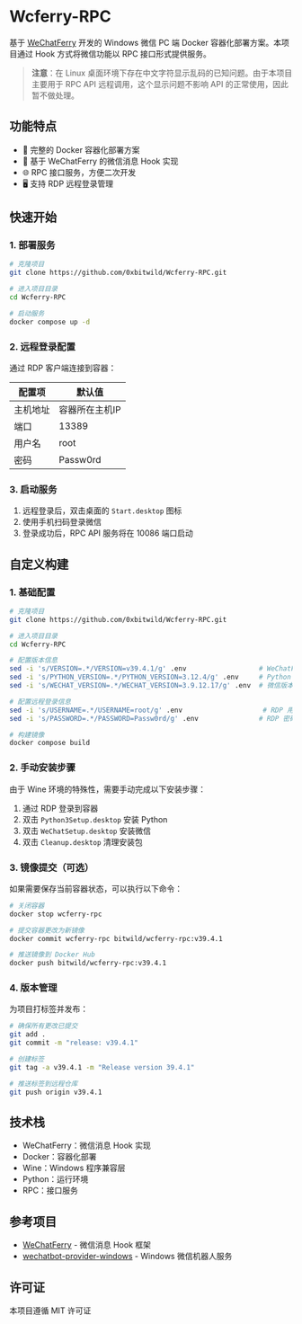 # Wcferry-RPC

基于 [WeChatFerry](https://github.com/lich0821/WeChatFerry) 开发的 Windows 微信 PC 端 Docker 容器化部署方案。本项目通过 Hook 方式将微信功能以 RPC 接口形式提供服务。

> **注意**：在 Linux 桌面环境下存在中文字符显示乱码的已知问题。由于本项目主要用于 RPC API 远程调用，这个显示问题不影响 API 的正常使用，因此暂不做处理。

## 功能特点

- 🐳 完整的 Docker 容器化部署方案
- 🔄 基于 WeChatFerry 的微信消息 Hook 实现
- 🌐 RPC 接口服务，方便二次开发
- 🖥️ 支持 RDP 远程登录管理

## 快速开始

### 1. 部署服务

```bash
# 克隆项目
git clone https://github.com/0xbitwild/Wcferry-RPC.git

# 进入项目目录
cd Wcferry-RPC

# 启动服务
docker compose up -d
```

### 2. 远程登录配置

通过 RDP 客户端连接到容器：

| 配置项 | 默认值 |
|--------|---------|
| 主机地址 | 容器所在主机IP |
| 端口 | 13389 |
| 用户名 | root |
| 密码 | Passw0rd |

### 3. 启动服务

1. 远程登录后，双击桌面的 `Start.desktop` 图标
2. 使用手机扫码登录微信
3. 登录成功后，RPC API 服务将在 10086 端口启动

## 自定义构建

### 1. 基础配置

```bash
# 克隆项目
git clone https://github.com/0xbitwild/Wcferry-RPC.git

# 进入项目目录
cd Wcferry-RPC

# 配置版本信息
sed -i 's/VERSION=.*/VERSION=v39.4.1/g' .env                  # WeChatFerry 版本
sed -i 's/PYTHON_VERSION=.*/PYTHON_VERSION=3.12.4/g' .env     # Python 版本
sed -i 's/WECHAT_VERSION=.*/WECHAT_VERSION=3.9.12.17/g' .env  # 微信版本

# 配置远程登录信息
sed -i 's/USERNAME=.*/USERNAME=root/g' .env                    # RDP 用户名
sed -i 's/PASSWORD=.*/PASSWORD=Passw0rd/g' .env               # RDP 密码

# 构建镜像
docker compose build
```

### 2. 手动安装步骤

由于 Wine 环境的特殊性，需要手动完成以下安装步骤：

1. 通过 RDP 登录到容器
2. 双击 `Python3Setup.desktop` 安装 Python
3. 双击 `WeChatSetup.desktop` 安装微信
4. 双击 `Cleanup.desktop` 清理安装包

### 3. 镜像提交（可选）

如果需要保存当前容器状态，可以执行以下命令：

```bash
# 关闭容器
docker stop wcferry-rpc

# 提交容器更改为新镜像
docker commit wcferry-rpc bitwild/wcferry-rpc:v39.4.1

# 推送镜像到 Docker Hub
docker push bitwild/wcferry-rpc:v39.4.1
```

### 4. 版本管理

为项目打标签并发布：

```bash
# 确保所有更改已提交
git add .
git commit -m "release: v39.4.1"

# 创建标签
git tag -a v39.4.1 -m "Release version 39.4.1"

# 推送标签到远程仓库
git push origin v39.4.1
```

## 技术栈

- WeChatFerry：微信消息 Hook 实现
- Docker：容器化部署
- Wine：Windows 程序兼容层
- Python：运行环境
- RPC：接口服务

## 参考项目

- [WeChatFerry](https://github.com/lich0821/WeChatFerry) - 微信消息 Hook 框架
- [wechatbot-provider-windows](https://github.com/danni-cool/wechatbot-provider-windows) - Windows 微信机器人服务

## 许可证

本项目遵循 MIT 许可证
